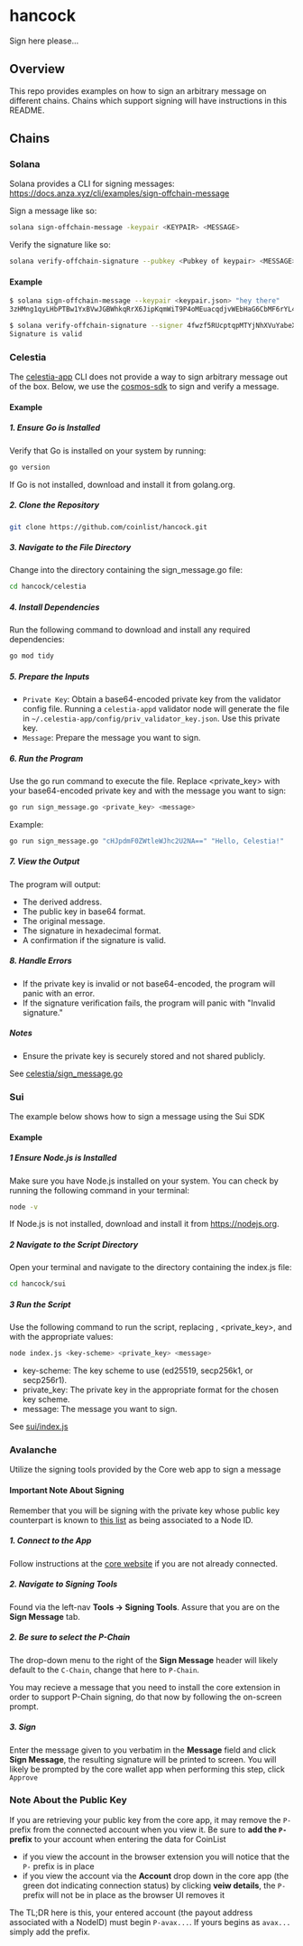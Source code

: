 # hancock
Sign here please...

## Overview
This repo provides examples on how to sign an arbitrary message on different chains. Chains which support signing will have instructions in this README.

## Chains

### Solana
Solana provides a CLI for signing messages: https://docs.anza.xyz/cli/examples/sign-offchain-message

Sign a message like so:
```sh
solana sign-offchain-message -keypair <KEYPAIR> <MESSAGE>
```

Verify the signature like so:
```sh
solana verify-offchain-signature --pubkey <Pubkey of keypair> <MESSAGE> <SIGNATURE>
```

#### Example
```sh
$ solana sign-offchain-message --keypair <keypair.json> "hey there"                                                                         
3zHMng1qyLHbPTBw1YxBVwJGBWhkqRrX6JipKqmWiT9P4oMEuacqdjvWEbHaG6CbMF6rYL4e22qkP7zcY8FP4Bfr

$ solana verify-offchain-signature --signer 4fwzf5RUcptqpMTYjNhXVuYabeX9bF1patCSYTkMufFN "hey there" 3zHMng1qyLHbPTBw1YxBVwJGBWhkqRrX6JipKqmWiT9P4oMEuacqdjvWEbHaG6CbMF6rYL4e22qkP7zcY8FP4Bfr
Signature is valid
```

### Celestia
The [celestia-app](https://docs.celestia.org/how-to-guides/celestia-app-commands) CLI does not provide a way to sign arbitrary message out of the box. Below, we use the [cosmos-sdk](https://docs.cosmos.network/) to sign and verify a message.

#### Example

##### 1. Ensure Go is Installed

Verify that Go is installed on your system by running:
```sh
go version
```
If Go is not installed, download and install it from golang.org.

##### 2. Clone the Repository

```sh
git clone https://github.com/coinlist/hancock.git
```

##### 3. Navigate to the File Directory

Change into the directory containing the sign_message.go file:
```sh
cd hancock/celestia
```

##### 4. Install Dependencies

Run the following command to download and install any required dependencies:
```sh
go mod tidy
```

##### 5. Prepare the Inputs

* `Private Key`: Obtain a base64-encoded private key from the validator config file. Running a `celestia-appd` validator node will generate the file in `~/.celestia-app/config/priv_validator_key.json`. Use this private key.
* `Message`: Prepare the message you want to sign.

##### 6. Run the Program
Use the go run command to execute the file. Replace <private_key> with your base64-encoded private key and <message> with the message you want to sign:

```sh
go run sign_message.go <private_key> <message>
```

Example:
```sh
go run sign_message.go "cHJpdmF0ZWtleWJhc2U2NA==" "Hello, Celestia!"
```

##### 7. View the Output
The program will output:

* The derived address.
* The public key in base64 format.
* The original message.
* The signature in hexadecimal format.
* A confirmation if the signature is valid.

##### 8. Handle Errors

* If the private key is invalid or not base64-encoded, the program will panic with an error.
* If the signature verification fails, the program will panic with "Invalid signature."

##### Notes

* Ensure the private key is securely stored and not shared publicly.

See [celestia/sign_message.go](celestia/sign_message.go)

### Sui
The example below shows how to sign a message using the Sui SDK

#### Example

##### 1 Ensure Node.js is Installed
Make sure you have Node.js installed on your system. You can check by running the following command in your terminal:

```sh
node -v
```

If Node.js is not installed, download and install it from https://nodejs.org.

##### 2 Navigate to the Script Directory

Open your terminal and navigate to the directory containing the index.js file:

```sh
cd hancock/sui
```

##### 3 Run the Script
Use the following command to run the script, replacing <key-scheme>, <private_key>, and <message> with the appropriate values:

```sh
node index.js <key-scheme> <private_key> <message>
```

* key-scheme: The key scheme to use (ed25519, secp256k1, or secp256r1).
* private_key: The private key in the appropriate format for the chosen key scheme.
* message: The message you want to sign.

See [sui/index.js](/sui/index.js)

### Avalanche
Utilize the signing tools provided by the Core web app to sign a message

#### Important Note About Signing
Remember that you will be signing with the private key whose public key counterpart is known to 
[this list](https://subnets.avax.network/validators/validator-list/) as being associated to a Node ID.

##### 1. Connect to the App
Follow instructions at the [core website](https://core.app) if you are not already connected.

##### 2. Navigate to Signing Tools
Found via the left-nav **Tools -> Signing Tools**. Assure that you are on the **Sign Message** tab.

##### 2. Be sure to select the P-Chain
The drop-down menu to the right of the **Sign Message** header will likely default to the `C-Chain`,
change that here to `P-Chain`.

You may recieve a message that you need to install the core extension in order to support P-Chain signing,
do that now by following the on-screen prompt.

##### 3. Sign
Enter the message given to you verbatim in the **Message** field and click **Sign Message**, the resulting signature
will be printed to screen. You will likely be prompted by the core wallet app when performing this step, click `Approve`

### Note About the Public Key
If you are retrieving your public key from the core app, it may remove the `P-` prefix from the connected account when you
view it. Be sure to **add the `P-` prefix** to your account when entering the data for CoinList 

* if you view the account in the browser extension you will notice that the `P-` prefix is in place
* if you view the account via the **Account** drop down in the core app (the green dot indicating connection status)
  by clicking **veiw details**, the `P-` prefix will not be in place as the browser UI removes it

The TL;DR here is this, your entered account (the payout address associated with a NodeID) must begin `P-avax...`. If yours
begins as `avax...` simply add the prefix.
